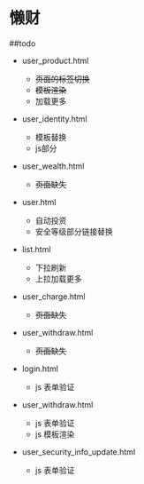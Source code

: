 懒财
===
##todo
- user_product.html 
    * ~~页面的标签切换~~
    * ~~模板渲染~~
    * 加载更多
- user_identity.html
    * 模板替换
    * js部分
- user_wealth.html
    * ~~页面缺失~~
- user.html
    * 自动投资
    * 安全等级部分链接替换
- list.html
    * 下拉刷新
    * 上拉加载更多
- user_charge.html
    * ~~页面缺失~~
- user_withdraw.html
    * ~~页面缺失~~ 

- login.html
   * js 表单验证
- user_withdraw.html
   * js 表单验证
   * js 模板渲染
- user_security_info_update.html
   * js 表单验证
